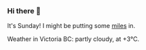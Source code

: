 ### Hi there :wave:

It's Sunday! I might be putting some [miles](https://www.strava.com/athletes/889963) in.

Weather in Victoria BC: partly cloudy, at +3°C.
